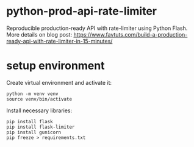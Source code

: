 # python-prod-api-rate-limiter
Reproducible production-ready API with rate-limiter using Python Flash. More details on blog post: https://www.favtuts.com/build-a-production-ready-api-with-rate-limiter-in-15-minutes/


# setup environment

Create virtual environment and activate it:
```
python -m venv venv
source venv/bin/activate
```

Install necessary libraries:
```
pip install flask
pip install flask-limiter
pip install gunicorn
pip freeze > requirements.txt
```
